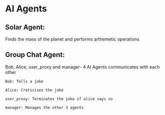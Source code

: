 # AI Agents

## Solar Agent: 
  Finds the mass of the planet and performs arthemetic operations 

## Group Chat Agent: 

  Bob, Alice, user_proxy and manager- 4 AI Agents communicates with each other
  
    Bob: Tells a joke
  
    Alice: Creticises the joke
  
    user_proxy: Terminates the joke if alice says so
  
    manager: Manages the other 3 agents 

  
